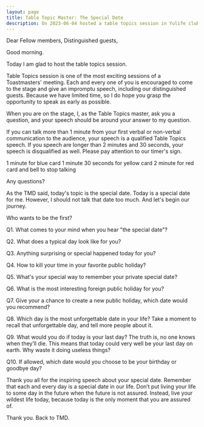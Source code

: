```yaml
---
layout: page
title: Table Topic Master: The Special Date
description: On 2023-06-04 hosted a table topics session in Yulife club of Toastmaster.
---
```


Dear Fellow members, Distinguished guests,

Good morning.

Today I am glad to host the table topics session.

Table Topics session is one of the most exciting sessions of a Toastmasters' meeting.
Each and every one of you is encouraged to come to the stage and give an impromptu
speech, including our distinguished guests. Because we have limited time, so I do
hope you grasp the opportunity to speak as early as possible.

When you are on the stage, I, as the Table Topics master, ask you a question, and
your speech should be around your answer to my question.

If you can talk more than 1 minute from your first verbal or non-verbal communication
to the audience, your speech is a qualified Table Topics speech. If you speech are
longer than 2 minutes and 30 seconds, your speech is disqualified as well. Please pay
attention to our timer's sign.

1 minute for blue card
1 minute 30 seconds for yellow card
2 minute for red card
and bell to stop talking

Any questions?

As the TMD said, today's topic is the special date. Today is a special date
for me. However, I should not talk that date too much.
And let's begin our journey.

Who wants to be the first?

Q1. What comes to your mind when you hear "the special date"?

Q2. What does a typical day look like for you?

Q3. Anything surprising or special happened today for you?

Q4. How to kill your time in your favorite public holiday?

Q5. What's your special way to remember your private special date?

Q6. What is the most interesting foreign public holiday for you?

Q7. Give your a chance to create a new public holiday,
    which date would you recommend?

Q8. Which day is the most unforgettable date in your life?
Take a moment to recall that unforgettable day, and tell more
people about it.

Q9. What would you do if today is your last day?
The truth is, no one knows when they’ll die. This means that today
could very well be your last day on earth. Why waste it doing useless things?

Q10. If allowed, which date would you choose to be your birthday or goodbye day?

Thank you all for the inspiring speech about your special date. Remember that each
and every day is a special date in our life. Don’t put living your life to some day
in the future when the future is not assured. Instead, live your wildest life today,
because today is the only moment that you are assured of.

Thank you. Back to TMD.